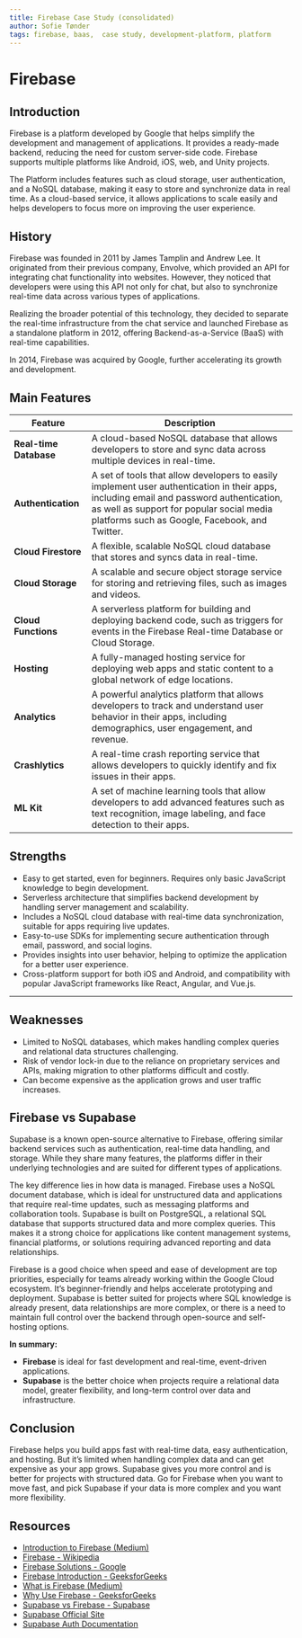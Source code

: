 ```yaml
---
title: Firebase Case Study (consolidated)
author: Sofie Tønder
tags: firebase, baas,  case study, development-platform, platform
---
```


# Firebase

## Introduction

Firebase is a platform developed by Google that helps simplify the development and management of applications. It provides a ready-made backend, reducing the need for custom server-side code. Firebase supports multiple platforms like Android, iOS, web, and Unity projects.

The Platform includes features such as cloud storage, user authentication, and a NoSQL database, making it easy to store and synchronize data in real time. As a cloud-based service, it allows applications to scale easily and helps developers to focus more on improving the user experience.

## History

Firebase was founded in 2011 by James Tamplin and Andrew Lee. It originated from their previous company, Envolve, which provided an API for integrating chat functionality into websites. However, they noticed that developers were using this API not only for chat, but also to synchronize real-time data across various types of applications.

Realizing the broader potential of this technology, they decided to separate the real-time infrastructure from the chat service and launched Firebase as a standalone platform in 2012, offering Backend-as-a-Service (BaaS) with real-time capabilities.

In 2014, Firebase was acquired by Google, further accelerating its growth and development.

## Main Features

| Feature                | Description                                                                                                                                                                                                                           |
| ---------------------- | ------------------------------------------------------------------------------------------------------------------------------------------------------------------------------------------------------------------------------------- |
| **Real-time Database** | A cloud-based NoSQL database that allows developers to store and sync data across multiple devices in real-time.                                                                                                                      |
| **Authentication**     | A set of tools that allow developers to easily implement user authentication in their apps, including email and password authentication, as well as support for popular social media platforms such as Google, Facebook, and Twitter. |
| **Cloud Firestore**    | A flexible, scalable NoSQL cloud database that stores and syncs data in real-time.                                                                                                                                                    |
| **Cloud Storage**      | A scalable and secure object storage service for storing and retrieving files, such as images and videos.                                                                                                                             |
| **Cloud Functions**    | A serverless platform for building and deploying backend code, such as triggers for events in the Firebase Real-time Database or Cloud Storage.                                                                                       |
| **Hosting**            | A fully-managed hosting service for deploying web apps and static content to a global network of edge locations.                                                                                                                      |
| **Analytics**          | A powerful analytics platform that allows developers to track and understand user behavior in their apps, including demographics, user engagement, and revenue.                                                                       |
| **Crashlytics**        | A real-time crash reporting service that allows developers to quickly identify and fix issues in their apps.                                                                                                                          |
| **ML Kit**             | A set of machine learning tools that allow developers to add advanced features such as text recognition, image labeling, and face detection to their apps.                                                                            |

## Strengths

- Easy to get started, even for beginners. Requires only basic JavaScript knowledge to begin development.
- Serverless architecture that simplifies backend development by handling server management and scalability.
- Includes a NoSQL cloud database with real-time data synchronization, suitable for apps requiring live updates.
- Easy-to-use SDKs for implementing secure authentication through email, password, and social logins.
- Provides insights into user behavior, helping to optimize the application for a better user experience.
- Cross-platform support for both iOS and Android, and compatibility with popular JavaScript frameworks like React, Angular, and Vue.js.

---

## Weaknesses

- Limited to NoSQL databases, which makes handling complex queries and relational data structures challenging.
- Risk of vendor lock-in due to the reliance on proprietary services and APIs, making migration to other platforms difficult and costly.
- Can become expensive as the application grows and user traffic increases.

## Firebase vs Supabase

Supabase is a known open-source alternative to Firebase, offering similar backend services such as authentication, real-time data handling, and storage. While they share many features, the platforms differ in their underlying technologies and are suited for different types of applications.

The key difference lies in how data is managed. Firebase uses a NoSQL document database, which is ideal for unstructured data and applications that require real-time updates, such as messaging platforms and collaboration tools. Supabase is built on PostgreSQL, a relational SQL database that supports structured data and more complex queries. This makes it a strong choice for applications like content management systems, financial platforms, or solutions requiring advanced reporting and data relationships.

Firebase is a good choice when speed and ease of development are top priorities, especially for teams already working within the Google Cloud ecosystem. It’s beginner-friendly and helps accelerate prototyping and deployment. Supabase is better suited for projects where SQL knowledge is already present, data relationships are more complex, or there is a need to maintain full control over the backend through open-source and self-hosting options.

**In summary:**

- **Firebase** is ideal for fast development and real-time, event-driven applications.
- **Supabase** is the better choice when projects require a relational data model, greater flexibility, and long-term control over data and infrastructure.

## Conclusion

Firebase helps you build apps fast with real-time data, easy authentication, and hosting. But it’s limited when handling complex data and can get expensive as your app grows. Supabase gives you more control and is better for projects with structured data. Go for Firebase when you want to move fast, and pick Supabase if your data is more complex and you want more flexibility.

## Resources

- [Introduction to Firebase (Medium)](https://medium.com/@gautammanak1/introduction-to-firebase-649e6b7c62bc)
- [Firebase - Wikipedia](https://en.wikipedia.org/wiki/Firebase)
- [Firebase Solutions - Google](https://firebase.google.com/solutions)
- [Firebase Introduction - GeeksforGeeks](https://www.geeksforgeeks.org/firebase-introduction/)
- [What is Firebase (Medium)](https://medium.com/@sharifmrahat/what-is-firebase-products-features-preference-9df26d8e342b)
- [Why Use Firebase - GeeksforGeeks](https://www.geeksforgeeks.org/why-use-firebase/)
- [Supabase vs Firebase - Supabase](https://supabase.com/alternatives/supabase-vs-firebase)
- [Supabase Official Site](https://supabase.com/)
- [Supabase Auth Documentation](https://supabase.com/docs/guides/auth)

